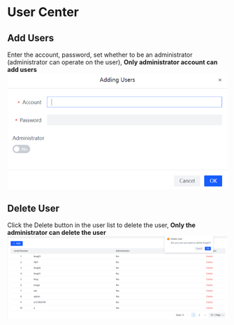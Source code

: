 # User Center

## Add Users
Enter the account, password, set whether to be an administrator (administrator can operate on the user), **Only administrator account can add users**
![User Add](../assets/images/user_add.png)

## Delete User
Click the Delete button in the user list to delete the user, **Only the administrator can delete the user**
![User Add](../assets/images/user_delete.png)
